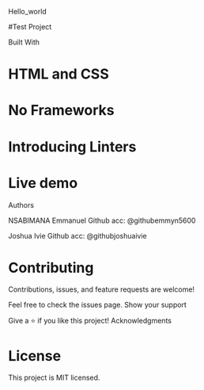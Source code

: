 Hello_world

#Test Project

Built With
# HTML and CSS
# No Frameworks
# Introducing Linters
 
# Live demo

Authors

NSABIMANA Emmanuel
Github acc: @githubemmyn5600

Joshua Ivie
Github acc: @githubjoshuaivie

# Contributing

Contributions, issues, and feature requests are welcome!

Feel free to check the issues page. Show your support

Give a ⭐️ if you like this project! Acknowledgments

# License 
This project is MIT licensed.